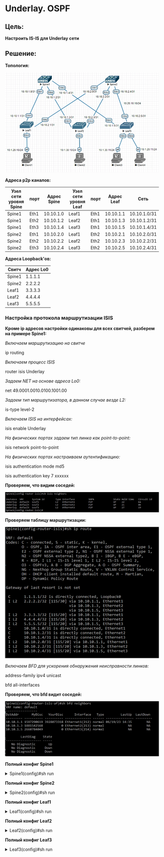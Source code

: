 # Underlay. OSPF

## Цель:

**Настроить IS-IS для Underlay сети**


## Решение:

**Топология:**

![](images/lab2.jpg)


**Адреса p2p каналов:**

|  Узел сети уровня Spine | порт| Адрес Spine    | Узел сети уровня Leaf | порт | Адрес Leaf     | Сеть           |
|---------|---|-------------|-----------|---------|---|----------------|
| Spine1 | Eth1   | 10.10.1.0  | Leaf1 |Eth1    | 10.10.1.1 | 10.10.1.0/31  |
| Spine1 | Eth2   | 10.10.1.2  | Leaf2 |Eth1    | 10.10.1.3 | 10.10.1.2/31  |
| Spine1 | Eth3   | 10.10.1.4  | Leaf3 |Eth1    | 10.10.1.5 | 10.10.1.4/31  |
| Spine2 | Eth1   | 10.10.2.0  | Leaf1 |Eth2    | 10.10.2.1 | 10.10.2.0/31  |
| Spine2 | Eth2   | 10.10.2.2  | Leaf2 |Eth2    | 10.10.2.3 | 10.10.2.2/31  |
| Spine2 | Eth3   | 10.10.2.4  | Leaf3 |Eth2    | 10.10.2.5| 10.10.2.4/31   |

**Адреса Loopback'ов:**

| Свитч  | Адрес Lo0  |   
|--------|------------|
| Spine1 | 1.1.1.1 | 
| Spine2 | 2.2.2.2 | 
| Leaf1  | 3.3.3.3 | 
| Leaf2  | 4.4.4.4 | 
| Leaf3  | 5.5.5.5 |


### **Настройка протокола маршрутизации ISIS**  
**Кроме ip адресов настройки одинаковы для всех свитчей, разберем на примере Spine1:**  


*Включаем маршрутизацию на свитче*

ip routing

*Включаем процесс ISIS*

router isis Underlay

*Задаем NET на основе адреса Lo0:*

net 49.0001.0010.0100.1001.00

*Задаем тип маршрутизатора, в данном случае везде L2:*

is-type level-2

*Включаем ISIS на интерфейсах:*

isis enable Underlay

*На физических портах задаем тип линка как point-to-point:*

isis network point-to-point

*На физических портах настраиваем аутентификацию:*

isis authentication mode md5

isis authentication key 7 xxxxxx


**Проверяем, что видим соседей:**

![](images/isis-sosedi.jpg)

**Проверяем таблицу маршрутизации:**

![](images/isis-routes.jpg)

*Включаем BFD для ускорения обнаружения неисправности линков:*

address-family ipv4 unicast

bfd all-interfaces

**Проверяем, что bfd видит соседей:**

![](images/bfd.jpg)

**Полный конфиг Spine1**

<details>
<summary>Spine1(config)#sh run</summary>
<pre><code>
! Command: show running-config
! device: Spine1 (vEOS, EOS-4.21.1.1F)
!
! boot system flash:/vEOS-lab.swi
!
transceiver qsfp default-mode 4x10G
!
hostname Spine1
!
spanning-tree mode mstp
!
no aaa root
!
clock timezone Europe/Moscow
!
interface Ethernet1
   no switchport
   ip address 10.10.1.0/31
   isis enable Underlay
   isis bfd
   isis network point-to-point
   isis authentication mode md5
   isis authentication key 7 8OfNRC+zxN2hhJHUspBmYQ==
!
interface Ethernet2
   no switchport
   ip address 10.10.1.2/31
   isis enable Underlay
   isis bfd
   isis network point-to-point
   isis authentication mode md5
   isis authentication key 7 8OfNRC+zxN2hhJHUspBmYQ==
!
interface Ethernet3
   no switchport
   ip address 10.10.1.4/31
   isis enable Underlay
   isis bfd
   isis network point-to-point
   isis authentication mode md5
   isis authentication key 7 8OfNRC+zxN2hhJHUspBmYQ==
!
interface Ethernet4
!
interface Ethernet5
!
interface Ethernet6
!
interface Ethernet7
!
interface Ethernet8
!
interface Loopback0
   ip address 1.1.1.1/32
   isis enable Underlay
!
interface Management1
!
ip routing
!
router isis Underlay
   net 49.0001.0010.0100.1001.00
   is-type level-2
   !
   address-family ipv4 unicast
      bfd all-interfaces
!
end
</code></pre>
</details>

**Полный конфиг Spine2**

<details>
<summary>Spine2(config)#sh run</summary>
<pre><code>
! Command: show running-config
! device: Spine2 (vEOS, EOS-4.21.1.1F)
!
! boot system flash:/vEOS-lab.swi
!
transceiver qsfp default-mode 4x10G
!
hostname Spine2
!
spanning-tree mode mstp
!
no aaa root
!
clock timezone Europe/Moscow
!
interface Ethernet1
   no switchport
   ip address 10.10.2.0/31
   isis enable Underlay
   isis bfd
   isis network point-to-point
   isis authentication mode md5
   isis authentication key 7 8OfNRC+zxN2hhJHUspBmYQ==
!
interface Ethernet2
   no switchport
   ip address 10.10.2.2/31
   isis enable Underlay
   isis bfd
   isis network point-to-point
   isis authentication mode md5
   isis authentication key 7 8OfNRC+zxN2hhJHUspBmYQ==
!
interface Ethernet3
   no switchport
   ip address 10.10.2.4/31
   isis enable Underlay
   isis bfd
   isis network point-to-point
   isis authentication mode md5
   isis authentication key 7 8OfNRC+zxN2hhJHUspBmYQ==
!
interface Ethernet4
!
interface Ethernet5
!
interface Ethernet6
!
interface Ethernet7
!
interface Ethernet8
!
interface Loopback0
   ip address 2.2.2.2/32
   isis enable Underlay
!
interface Management1
!
ip routing
!
router isis Underlay
   net 49.0001.0020.0200.2002.00
   is-type level-2
   !
   address-family ipv4 unicast
      bfd all-interfaces
!
end
</code></pre>
</details>

**Полный конфиг Leaf1**

<details>
<summary>Leaf1(config)#sh run</summary>
<pre><code>
! Command: show running-config
! device: Leaf1 (vEOS, EOS-4.21.1.1F)
!
! boot system flash:/vEOS-lab.swi
!
transceiver qsfp default-mode 4x10G
!
hostname Leaf1
!
spanning-tree mode mstp
!
no aaa root
!
clock timezone Europe/Moscow
!
interface Ethernet1
   no switchport
   ip address 10.10.1.1/31
   isis enable Underlay
   isis bfd
   isis network point-to-point
   isis authentication mode md5
   isis authentication key 7 8OfNRC+zxN2hhJHUspBmYQ==
!
interface Ethernet2
   no switchport
   ip address 10.10.2.1/31
   isis enable Underlay
   isis bfd
   isis network point-to-point
   isis authentication mode md5
   isis authentication key 7 8OfNRC+zxN2hhJHUspBmYQ==
!
interface Ethernet3
   isis bfd
!
interface Ethernet4
!
interface Ethernet5
!
interface Ethernet6
!
interface Ethernet7
!
interface Ethernet8
!
interface Loopback0
   ip address 3.3.3.3/32
   isis enable Underlay
!
interface Management1
!
ip routing
!
router isis Underlay
   net 49.0001.0030.0300.3003.00
   is-type level-2
   !
   address-family ipv4 unicast
      bfd all-interfaces
!
end
</code></pre>
</details>

**Полный конфиг Leaf2**

<details>
<summary>Leaf2(config)#sh run</summary>
<pre><code>
! Command: show running-config
! device: Leaf2 (vEOS, EOS-4.21.1.1F)
!
! boot system flash:/vEOS-lab.swi
!
transceiver qsfp default-mode 4x10G
!
hostname Leaf2
!
spanning-tree mode mstp
!
no aaa root
!
clock timezone Europe/Moscow
!
interface Ethernet1
   no switchport
   ip address 10.10.1.3/31
   isis enable Underlay
   isis bfd
   isis network point-to-point
   isis authentication mode md5
   isis authentication key 7 8OfNRC+zxN2hhJHUspBmYQ==
!
interface Ethernet2
   no switchport
   ip address 10.10.2.3/31
   isis enable Underlay
   isis bfd
   isis network point-to-point
   isis authentication mode md5
   isis authentication key 7 8OfNRC+zxN2hhJHUspBmYQ==
!
interface Ethernet3
!
interface Ethernet4
!
interface Ethernet5
!
interface Ethernet6
!
interface Ethernet7
!
interface Ethernet8
!
interface Loopback0
   ip address 4.4.4.4/32
   isis enable Underlay
!
interface Management1
!
ip routing
!
router isis Underlay
   net 49.0001.0040.0400.4004.00
   is-type level-2
   !
   address-family ipv4 unicast
      bfd all-interfaces
!
end
</code></pre>
</details>

**Полный конфиг Leaf3**

<details>
<summary>Leaf3(config)#sh run</summary>
<pre><code>
! Command: show running-config
! device: Leaf3 (vEOS, EOS-4.21.1.1F)
!
! boot system flash:/vEOS-lab.swi
!
transceiver qsfp default-mode 4x10G
!
hostname Leaf3
!
spanning-tree mode mstp
!
no aaa root
!
clock timezone Europe/Moscow
!
interface Ethernet1
   no switchport
   ip address 10.10.1.5/31
   isis enable Underlay
   isis bfd
   isis network point-to-point
   isis authentication mode md5
   isis authentication key 7 8OfNRC+zxN2hhJHUspBmYQ==
!
interface Ethernet2
   no switchport
   ip address 10.10.2.5/31
   isis enable Underlay
   isis bfd
   isis network point-to-point
   isis authentication mode md5
   isis authentication key 7 8OfNRC+zxN2hhJHUspBmYQ==
!
interface Ethernet3
!
interface Ethernet4
!
interface Ethernet5
!
interface Ethernet6
!
interface Ethernet7
!
interface Ethernet8
!
interface Loopback0
   ip address 5.5.5.5/32
   isis enable Underlay
!
interface Management1
!
ip routing
!
router isis Underlay
   net 49.0001.0050.0500.5005.00
   is-type level-2
   !
   address-family ipv4 unicast
      bfd all-interfaces
!
end
</code></pre>
</details>

